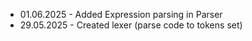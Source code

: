 - 01.06.2025 - Added Expression parsing in Parser
- 29.05.2025 - Created lexer (parse code to tokens set)
